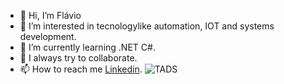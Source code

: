 - 👋 Hi, I’m Flávio
- 👀 I’m interested in tecnologylike automation, IOT and systems development.
- 🌱 I’m currently learning .NET C#.
- 💞️ I always try to collaborate.
- 📫 How to reach me [Linkedin](https://www.linkedin.com/in/flaviotheprogrammer/).
 ![TADS](http://sites.riogrande.ifrs.edu.br/arquivos/1810497/tads.png)

<!---
starter47/starter47 is a ✨ special ✨ repository because its `README.md` (this file) appears on your GitHub profile.
You can click the Preview link to take a look at your changes.
--->
